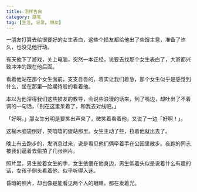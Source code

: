 ```yaml
---
title: 怎样告白
category: 随笔
tag: [生活, 记录, 朋友]
---
```


一朋友打算去给很要好的女生表白，这些个损友都给他出了些馊主意，准备了许久，也没见他行动。

有天他下了游戏，关上电脑，突然一本正经，说要去找那个女生表白了，大家都兴致冲冲的跟在他后面。

看着他站在那个女生面前，支支吾吾的，着实让我们着急，那个女生似乎是感觉到什么，坐在那里一脸期待般的看着他。

本以为他深得我们这些损友的教导，会说些浪漫的话来，到了嘴边，却吐出了不着调的一句话，「别在这里呆着了，和我去对线吧。」

「好啊。」那女生分明是要笑出声来了，微笑着看着他，又说了一边「好啊！」。

这榆木脑袋倒好，笑嘻嘻的傻站那里。女生主动了些，拉着他就出去了。

晚上有去跑步的，发消息过来，说是看见他们俩牵着手在公园里散步。夜跑的同志被我们逼着去偷拍了几张照片。

照片里，男生拉着女生的手，女生依偎在他身边，男生低着头似是说着什么有趣的话，女孩子侧头看着他，似乎听得入迷。

昏暗的照片，却也像是能看见两个人的眼睛，都在发着光。